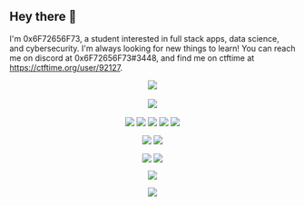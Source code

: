 ## Hey there 👋

I'm 0x6F72656F73, a student interested in full stack apps, data science, and cybersecurity. I'm always looking for new things to learn! You can reach me on discord at 0x6F72656F73#3448, and find me on ctftime at <https://ctftime.org/user/92127>.

<p align="center">
  <img align="center" src="https://github-readme-stats.vercel.app/api?username=0x6F72656F73&count_private=true&theme=react&show_icons=true" />
  <br />
  <br />
  <img align="center" src="https://github-readme-stats.vercel.app/api/top-langs/?username=0x6F72656F73&theme=react&layout=compact" />
</p>

<p align="center">
  <img align="center" src="https://img.shields.io/badge/Code-react-informational?style=for-the-badge&logo=react&color=0037ff" />
  <img align="center" src="https://img.shields.io/badge/Code-vue-informational?style=for-the-badge&logo=vue.js&color=0037ff" />
  <img align="center" src="https://img.shields.io/badge/Code-node-informational?style=for-the-badge&logo=node.js&color=0037ff" />
  <img align="center" src="https://img.shields.io/badge/Code-Python-informational?style=for-the-badge&logo=python&color=0037ff" />
  <img align="center" src="https://img.shields.io/badge/Code-java-informational?style=for-the-badge&logo=java&color=0037ff" />
</p>

<p align="center">
  <img align="center" src="https://img.shields.io/badge/OS-MacOS-informational?style=for-the-badge&logo=apple&color=0037ff" />
  <img align="center" src="https://img.shields.io/badge/OS-Linux-informational?style=for-the-badge&logo=linux&color=0037ff" />
</p>

<p align="center">
  <img align="center" src="https://img.shields.io/badge/Tools-deno-informational?style=for-the-badge&logo=deno&color=0037ff" />
  <img align="center" src="https://img.shields.io/badge/Tools-brew-informational?style=for-the-badge&logo=homebrew&color=0037ff" />
</p>

<p align="center">
  <img align="center" src="https://img.shields.io/badge/Editor-Visual_Studio_Code-informational?style=for-the-badge&logo=visual-studio-code&logoColor=blue&color=0037ff" />
</p>
  
<p align="center">
  <img align="center" src="https://komarev.com/ghpvc/?username=0x6F72656F73&style=flat&color=0037ff" />
</p>
